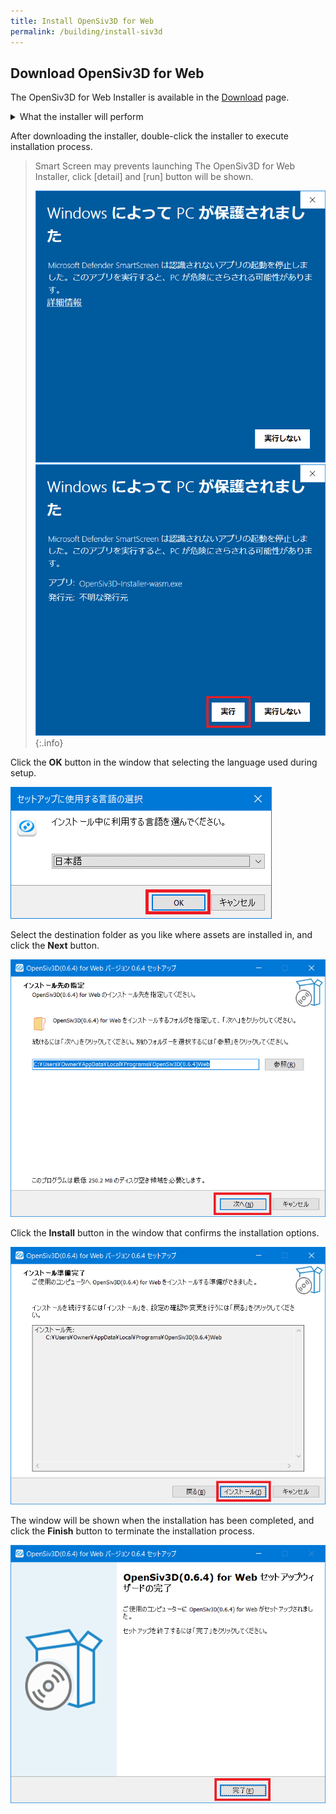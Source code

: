 ```yaml
---
title: Install OpenSiv3D for Web
permalink: /building/install-siv3d
---
```


## Download OpenSiv3D for Web

The OpenSiv3D for Web Installer is available in the [Download](/download) page.

<details markdown="block"><summary>What the installer will perform</summary>

This Installer will configure following settings in your develop environment.

- Placement of OpenSiv3D for Web Headers and Static Libraries.
- Registration of OpenSiv3D for Web Project Template.
- Registration Environment Variable of the Placement Path

</details>

After downloading the installer, double-click the installer to execute installation process.

> Smart Screen may prevents launching The OpenSiv3D for Web Installer, click \[detail\] and \[run\] button will be shown.
>
> ![SmartScreen1](/assets/img/building/install-siv3d/SmartScreenGuard1.png)
> ![SmartScreen2](/assets/img/building/install-siv3d/SmartScreenGuard2.png)
{:.info}

Click the **OK** button in the window that selecting the language used during setup.

![OpenSiv3DforWebInstaller0.png](/assets/img/building/install-siv3d/OpenSiv3DForWebInstaller0.png)

Select the destination folder as you like where assets are installed in, and click the **Next** button.

![OpenSiv3DforWebInstaller1.png](/assets/img/building/install-siv3d/OpenSiv3DForWebInstaller1.png)

Click the **Install** button in the window that confirms the installation options.

![OpenSiv3DforWebInstaller2.png](/assets/img/building/install-siv3d/OpenSiv3DForWebInstaller2.png)

The window will be shown when the installation has been completed, and click the **Finish** button to terminate the installation process.

![OpenSiv3DforWebInstaller3.png](/assets/img/building/install-siv3d/OpenSiv3DForWebInstaller3.png)
